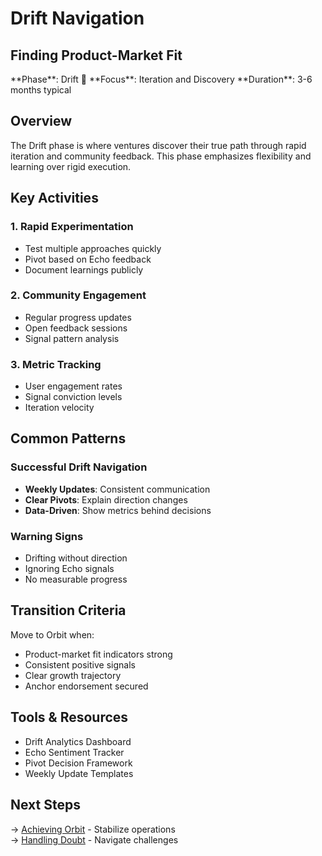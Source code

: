 # Drift Navigation

## Finding Product-Market Fit

<div class="arena-card" markdown="1">
**Phase**: Drift 🌊  
**Focus**: Iteration and Discovery  
**Duration**: 3-6 months typical
</div>

## Overview

The Drift phase is where ventures discover their true path through rapid iteration and community feedback. This phase emphasizes flexibility and learning over rigid execution.

## Key Activities

### 1. Rapid Experimentation
- Test multiple approaches quickly
- Pivot based on Echo feedback
- Document learnings publicly

### 2. Community Engagement
- Regular progress updates
- Open feedback sessions
- Signal pattern analysis

### 3. Metric Tracking
- User engagement rates
- Signal conviction levels
- Iteration velocity

## Common Patterns

### Successful Drift Navigation
- **Weekly Updates**: Consistent communication
- **Clear Pivots**: Explain direction changes
- **Data-Driven**: Show metrics behind decisions

### Warning Signs
- Drifting without direction
- Ignoring Echo signals
- No measurable progress

## Transition Criteria

Move to Orbit when:
- Product-market fit indicators strong
- Consistent positive signals
- Clear growth trajectory
- Anchor endorsement secured

## Tools & Resources

- Drift Analytics Dashboard
- Echo Sentiment Tracker
- Pivot Decision Framework
- Weekly Update Templates

## Next Steps

→ [Achieving Orbit](achieving-orbit.md) - Stabilize operations  
→ [Handling Doubt](handling-doubt.md) - Navigate challenges